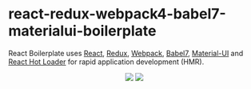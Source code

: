 # react-redux-webpack4-babel7-materialui-boilerplate

<p>
  React Boilerplate uses <a href="https://facebook.github.io/react/">React</a>, <a href="https://github.com/reactjs/redux">Redux</a>, <a href="http://webpack.github.io/docs/">Webpack</a>, <a href="https://babeljs.io/docs/en/v7-migration">Babel7</a>, <a href="https://material-ui.com/">Material-UI</a> and <a href="https://github.com/gaearon/react-hot-loader">React Hot Loader</a> for rapid application development (HMR).
</p>

<div align="center">
  <a href="https://facebook.github.io/react/"><img src="./internals/img/react-padded-90.png" /></a>
  <a href="http://redux.js.org/"><img src="./internals/img/redux-padded-90.png" /></a>
</div>